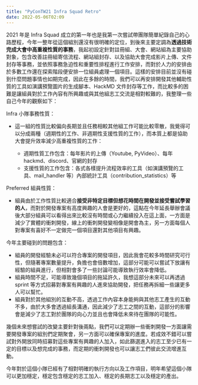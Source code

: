```yaml
---
title: "PyConTW21 Infra Squad Retro"
date: 2022-05-06T02:09
---
```

2021 年是 Infra Squad 成立的第一年也是我第一次嘗試帶團隊簡單紀錄自己的心路歷程，今年一整年從這個組別還沒有很明確的定位，到後來主要定調為**透過技術完成大會中高重複性質的事務**，我起初設定針對註冊組、大會、網站組為主要協助對象，包含改善註冊組寄信流程、網站組封存、以及協助大會完成影片上傳、文件封存等事務，並依照事務急迫性和重要性排程進行工作安排，而對於人力的安排由於多數工作還在探索階段便安排一位組員處理一個項目。這樣的安排目前並沒有碰到什麼問題事情也如期完成，因此在多餘的時間，我們可以再安排開發其他輔助性質的工具如演講預覽圖片的生成腳本、HackMD 文件封存等工作，而比較多的困難是讓組員對於工作內容有所興趣或與其他組志工交流是相對較難的，我整理一些自己今年的觀察如下：

Infra 小隊事務性質：
- 這一組的性質比較偏向長期並且任務相較其他組工作可能比較零散，我覺得可以分成兩種（週期性的工作、非週期性支援性質的工作），而本質上都是協助大會提升效率減少高重複性質的工作：

	- 週期性質工作包含：每年影片的上傳（Youtube, PyVideo）、每年 hackmd、discord、官網的封存
	- 支援性質的工作包含：各式各樣提升流程效率的工具（如演講預覽的工具、mail_handler 等）內部統計工具（contribution_statistics）等

Preferred 組員性質：
- 組員由於工作性質比較適合**接受非特定目標但想花時間在開發並接受嘗試學習的人**，而對於開發專案有高度興趣的人會是更好的，這點在今年延長舉辦會議後大部分組員可以看得出來比較沒有時間或心力繼續投入在這上面，一方面是減少了實體的衝刺開發，線上的衝刺開發變相像是開會為主，另一方面每個人對專案有喜好不一定做完一個項目還對其他項目有興趣。

今年主要碰到的問題包含：
- 組員的開發經驗未必可以符合專案的開發項目，因此我會花較多時間研究可行性，但隨著專案數量提升，負擔也會倍數增加，這部分可能可以嘗試下放讓有經驗的組員進行，但相對會多了一些討論可能導致執行效率會降低。
- 組員時間不足，可能導致幾個項目的拖延許久，我想這部分未來可以再透過 sprint 等方式招募對專案有興趣的人進來協助開發，把任務再拆細一些讓更多人可以幫忙。
- 組員對於其他組別的互動不高，透過工作內容本身能夠與其他志工產生的互動不多，由於大多會透過組長溝通，因此減少了志工之間的互動，這部分的影響會是減少了志工對於團隊的向心力並且也會降低未來待在團隊的可能性。

幾個未來想嘗試的改變主要針對後兩點，我們可以定期辦一些衝刺開發一方面讓需要開發專案的組別們定期聚會，另一方面可以確保專案的進度。若成效不錯可以嘗試對外開放同時招募對這些專案有興趣的人加入，如此篩選進入的志工至少已有一定的目標以及想完成的事務，而定期的衝刺開發也可以讓志工們彼此交流增進互動。

今年對於這個小隊已經有了相對明確的執行方向以及工作項目，明年希望這個小隊可以更加穩定，穩定包含穩定的志工加入、穩定的長期志工以及穩定的產出。



